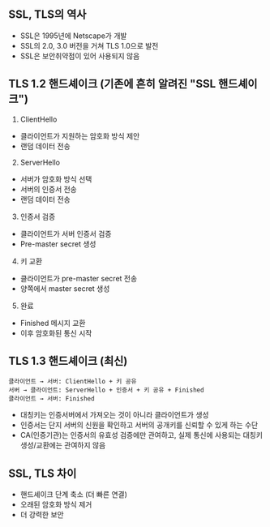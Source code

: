 ## SSL, TLS의 역사
- SSL은 1995년에 Netscape가 개발
- SSL의 2.0, 3.0 버전을 거쳐 TLS 1.0으로 발전
- SSL은 보안취약점이 있어 사용되지 않음

## TLS 1.2 핸드셰이크 (기존에 흔히 알려진 "SSL 핸드셰이크")

1. ClientHello
- 클라이언트가 지원하는 암호화 방식 제안
- 랜덤 데이터 전송

2. ServerHello
- 서버가 암호화 방식 선택
- 서버의 인증서 전송
- 랜덤 데이터 전송

3. 인증서 검증
- 클라이언트가 서버 인증서 검증
- Pre-master secret 생성

4. 키 교환
- 클라이언트가 pre-master secret 전송
- 양쪽에서 master secret 생성

5. 완료
- Finished 메시지 교환
- 이후 암호화된 통신 시작

## TLS 1.3 핸드셰이크 (최신)

```
클라이언트 → 서버: ClientHello + 키 공유
서버 → 클라이언트: ServerHello + 인증서 + 키 공유 + Finished
클라이언트 → 서버: Finished
```

- 대칭키는 인증서버에서 가져오는 것이 아니라 클라이언트가 생성
- 인증서는 단지 서버의 신원을 확인하고 서버의 공개키를 신뢰할 수 있게 하는 수단
- CA(인증기관)는 인증서의 유효성 검증에만 관여하고, 실제 통신에 사용되는 대칭키 생성/교환에는 관여하지 않음

## SSL, TLS 차이
- 핸드셰이크 단계 축소 (더 빠른 연결)
- 오래된 암호화 방식 제거
- 더 강력한 보안
